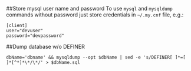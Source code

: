 ##Store mysql user name and password
To use `mysql` and `mysqldump` commands without password just store credentials in `~/.my.cnf` file, e.g.:

    [client]
    user="devuser"
    password="devpassword"

##Dump database w/o DEFINER

    dbName='dbname' && mysqldump --opt $dbName | sed -e 's/DEFINER[ ]*=[ ]*[^*]*\*/\*/' > $dbName.sql

